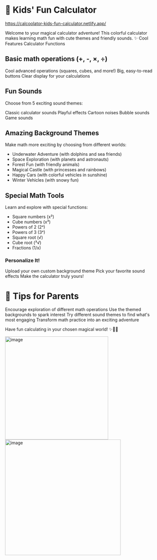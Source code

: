 # 🌟 Kids' Fun Calculator  
https://calcoolator-kids-fun-calculator.netlify.app/ 

Welcome to your magical calculator adventure! This colorful calculator makes learning math fun with cute themes and friendly sounds.
✨ Cool Features
Calculator Functions

## Basic math operations (+, -, ×, ÷)
Cool advanced operations (squares, cubes, and more!)
Big, easy-to-read buttons
Clear display for your calculations

## Fun Sounds
Choose from 5 exciting sound themes:

Classic calculator sounds
Playful effects
Cartoon noises
Bubble sounds
Game sounds

## Amazing Background Themes
Make math more exciting by choosing from different worlds:

* Underwater Adventure (with dolphins and sea friends)
* Space Exploration (with planets and astronauts)
* Forest Fun (with friendly animals)
* Magical Castle (with princesses and rainbows)
* Happy Cars (with colorful vehicles in sunshine)
* Winter Vehicles (with snowy fun)

## Special Math Tools
Learn and explore with special functions:

* Square numbers (x²)
* Cube numbers (x³)
* Powers of 2 (2ˣ)
* Powers of 3 (3ˣ)
* Square root (√)
* Cube root (³√)
* Fractions (1/x)

### Personalize It!

Upload your own custom background theme
Pick your favorite sound effects
Make the calculator truly yours!

# 👥 Tips for Parents

Encourage exploration of different math operations
Use the themed backgrounds to spark interest
Try different sound themes to find what's most engaging
Transform math practice into an exciting adventure

Have fun calculating in your chosen magical world! ✨🎨🎵


<img width="338" alt="image" src="https://github.com/user-attachments/assets/2aa7addb-02f7-42cd-a419-1d2cf41a9f4b" />  <img width="379" alt="image" src="https://github.com/user-attachments/assets/87c755a4-b0c4-4c12-89ff-826fe5f9ef38" />



